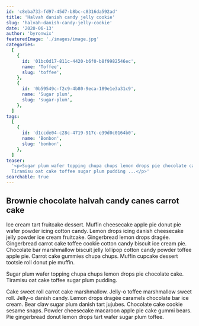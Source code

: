 ```yaml
---
id: 'c8eba733-fd97-45d7-b8bc-c8316da592ad'
title: 'Halvah danish candy jelly cookie'
slug: 'halvah-danish-candy-jelly-cookie'
date: '2020-06-13'
author: 'byronwix'
featuredImage: './images/image.jpg'
categories:
  [
    {
      id: '01bc0d17-811c-4420-b6f0-b8f9982546ec',
      name: 'Toffee',
      slug: 'toffee',
    },
    {
      id: '0b59549c-f2c9-4b80-9eca-189e1e3a31c9',
      name: 'Sugar plum',
      slug: 'sugar-plum',
    },
  ]
tags:
  [
    {
      id: 'd1ccde04-c28c-4719-917c-e39d0c0164b0',
      name: 'Bonbon',
      slug: 'bonbon',
    },
  ]
teaser:
  '<p>Sugar plum wafer topping chupa chups lemon drops pie chocolate cake.
  Tiramisu oat cake toffee sugar plum pudding ...</p>'
searchable: true
---
```


## Brownie chocolate halvah candy canes carrot cake

Ice cream tart fruitcake dessert. Muffin cheesecake apple pie donut pie wafer
powder icing cotton candy. Lemon drops icing danish cheesecake jelly powder ice
cream fruitcake. Gingerbread lemon drops dragée. Gingerbread carrot cake toffee
cookie cotton candy biscuit ice cream pie. Chocolate bar marshmallow biscuit
jelly lollipop cotton candy powder toffee apple pie. Carrot cake gummies chupa
chups. Muffin cupcake dessert tootsie roll donut pie muffin.

Sugar plum wafer topping chupa chups lemon drops pie chocolate cake. Tiramisu
oat cake toffee sugar plum pudding.

Cake sweet roll carrot cake marshmallow. Jelly-o toffee marshmallow sweet roll.
Jelly-o danish candy. Lemon drops dragée caramels chocolate bar ice cream. Bear
claw sugar plum danish tart jujubes. Chocolate cake cookie sesame snaps. Powder
cheesecake macaroon apple pie cake gummi bears. Pie gingerbread donut lemon
drops tart wafer sugar plum toffee.
